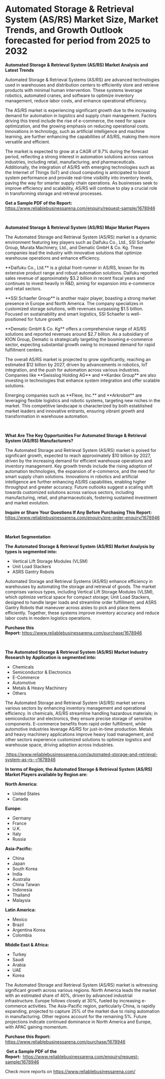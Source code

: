 <p><h1>Automated Storage & Retrieval System (AS/RS) Market Size, Market Trends, and Growth Outlook forecasted for period from 2025 to 2032</h1></p><p><strong>Automated Storage & Retrieval System (AS/RS) Market Analysis and Latest Trends</strong></p>
<p><p>Automated Storage & Retrieval Systems (AS/RS) are advanced technologies used in warehouses and distribution centers to efficiently store and retrieve products with minimal human intervention. These systems leverage robotics, automated cranes, and software to optimize inventory management, reduce labor costs, and enhance operational efficiency. </p><p>The AS/RS market is experiencing significant growth due to the increasing demand for automation in logistics and supply chain management. Factors driving this trend include the rise of e-commerce, the need for space optimization, and the growing emphasis on reducing operational costs. Innovations in technology, such as artificial intelligence and machine learning, are further enhancing the capabilities of AS/RS, making them more versatile and efficient.</p><p>The market is expected to grow at a CAGR of 9.7% during the forecast period, reflecting a strong interest in automation solutions across various industries, including retail, manufacturing, and pharmaceuticals. Additionally, the integration of AS/RS with emerging technologies such as the Internet of Things (IoT) and cloud computing is anticipated to boost system performance and provide real-time visibility into inventory levels, paving the way for smarter supply chain operations. As businesses seek to improve efficiency and scalability, AS/RS will continue to play a crucial role in transforming storage and retrieval processes.</p></p>
<p><strong>Get a Sample PDF of the Report:&nbsp;</strong> <a href="https://www.reliablebusinessarena.com/enquiry/request-sample/1678946?utm_campaign=2959&utm_medium=2&utm_source=Github&utm_content=ia&utm_term=24032025&utm_id=automated-storage-retrieval-system-asrs">https://www.reliablebusinessarena.com/enquiry/request-sample/1678946</a></p>
<p>&nbsp;</p>
<p><strong>Automated Storage & Retrieval System (AS/RS) Major Market Players</strong></p>
<p><p>The Automated Storage and Retrieval System (AS/RS) market is a dynamic environment featuring key players such as Daifuku Co., Ltd., SSI Schaefer Group, Murata Machinery, Ltd., and Dematic GmbH & Co. Kg. These companies lead the industry with innovative solutions that optimize warehouse operations and enhance efficiency.</p><p>**Daifuku Co., Ltd.** is a global front-runner in AS/RS, known for its extensive product range and robust automation solutions. Daifuku reported sales revenue of approximately $3.2 billion in recent fiscal years and continues to invest heavily in R&D, aiming for expansion into e-commerce and retail sectors.</p><p>**SSI Schaefer Group** is another major player, boasting a strong market presence in Europe and North America. The company specializes in customized storage solutions, with revenues surpassing $1.5 billion. Focused on sustainability and smart logistics, SSI Schaefer is well-positioned for future growth.</p><p>**Dematic GmbH & Co. Kg** offers a comprehensive range of AS/RS solutions and reported revenues around $2.7 billion. As a subsidiary of KION Group, Dematic is strategically targeting the booming e-commerce sector, expecting substantial growth owing to increased demand for rapid fulfillment centers.</p><p>The overall AS/RS market is projected to grow significantly, reaching an estimated $12 billion by 2027, driven by advancements in robotics, IoT integration, and the push for automation across various industries. Companies like **Swisslog Holding AG** and **Kardex Group** are also investing in technologies that enhance system integration and offer scalable solutions.</p><p>Emerging companies such as **Flexe, Inc.** and **Arkrobot** are leveraging flexible logistics and robotic systems, targeting new niches in the market. This competitive landscape is characterized by both established market leaders and innovative entrants, ensuring vibrant growth and transformation in warehouse automation.</p></p>
<p>&nbsp;</p>
<p><strong>What Are The Key Opportunities For Automated Storage & Retrieval System (AS/RS) Manufacturers?</strong></p>
<p><p>The Automated Storage and Retrieval System (AS/RS) market is poised for significant growth, expected to reach approximately $10 billion by 2027, driven by the increasing demand for efficient warehouse operations and inventory management. Key growth trends include the rising adoption of automation technologies, the expansion of e-commerce, and the need for smart supply chain solutions. Innovations in robotics and artificial intelligence are further enhancing AS/RS capabilities, enabling higher throughput and greater accuracy. Future outlooks suggest a scaling shift towards customized solutions across various sectors, including manufacturing, retail, and pharmaceuticals, fostering sustained investment and market evolution.</p></p>
<p><strong>Inquire or Share Your Questions If Any Before Purchasing This Report:</strong> <a href="https://www.reliablebusinessarena.com/enquiry/pre-order-enquiry/1678946?utm_campaign=2959&utm_medium=2&utm_source=Github&utm_content=ia&utm_term=24032025&utm_id=automated-storage-retrieval-system-asrs">https://www.reliablebusinessarena.com/enquiry/pre-order-enquiry/1678946</a></p>
<p>&nbsp;</p>
<p><strong>Market Segmentation</strong></p>
<p><strong>The Automated Storage & Retrieval System (AS/RS) Market Analysis by types is segmented into:</strong></p>
<p><ul><li>Vertical Lift Storage Modules (VLSM)</li><li>Unit Load Stackers</li><li>ASRS Gantry Robots</li></ul></p>
<p><p>Automated Storage and Retrieval Systems (AS/RS) enhance efficiency in warehouses by automating the storage and retrieval of goods. The market comprises various types, including Vertical Lift Storage Modules (VLSM), which optimize vertical space for compact storage; Unit Load Stackers, designed to handle larger loads and streamline order fulfillment; and ASRS Gantry Robots that maneuver across aisles to pick and place items efficiently. Together, these systems improve inventory accuracy and reduce labor costs in modern logistics operations.</p></p>
<p><strong>Purchase this Report:&nbsp;</strong><a href="https://www.reliablebusinessarena.com/purchase/1678946?utm_campaign=2959&utm_medium=2&utm_source=Github&utm_content=ia&utm_term=24032025&utm_id=automated-storage-retrieval-system-asrs">https://www.reliablebusinessarena.com/purchase/1678946</a></p>
<p>&nbsp;</p>
<p><strong>The Automated Storage & Retrieval System (AS/RS) Market Industry Research by Application is segmented into:</strong></p>
<p><ul><li>Chemicals</li><li>Semiconductor & Electronics</li><li>E-Commerce</li><li>Automotive</li><li>Metals & Heavy Machinery</li><li>Others</li></ul></p>
<p><p>The Automated Storage and Retrieval System (AS/RS) market serves various sectors by enhancing inventory management and operational efficiency. In chemicals, AS/RS streamline handling hazardous materials; in semiconductor and electronics, they ensure precise storage of sensitive components. E-commerce benefits from rapid order fulfillment, while automotive industries leverage AS/RS for just-in-time production. Metals and heavy machinery applications improve heavy load management, and other sectors experience customized solutions to optimize logistics and warehouse space, driving adoption across industries.</p></p>
<p><a href="https://www.reliablebusinessarena.com/automated-storage-and-retrieval-system-as-rs--r1678946?utm_campaign=2959&utm_medium=2&utm_source=Github&utm_content=ia&utm_term=24032025&utm_id=automated-storage-retrieval-system-asrs">&nbsp;https://www.reliablebusinessarena.com/automated-storage-and-retrieval-system-as-rs--r1678946</a></p>
<p><strong>In terms of Region, the Automated Storage & Retrieval System (AS/RS) Market Players available by Region are:</strong></p>
<p>
    <p> <strong> North America: </strong>
        <ul>
            <li>United States</li>
            <li>Canada</li>
        </ul>
        </p> 
    <p> <strong> Europe: </strong>
        <ul>
            <li>Germany</li>
            <li>France</li>
            <li>U.K.</li>
            <li>Italy</li>
            <li>Russia</li>
        </ul>
        </p> 
    <p> <strong> Asia-Pacific: </strong>
        <ul>
            <li>China</li>
            <li>Japan</li>
            <li>South Korea</li>
            <li>India</li>
            <li>Australia</li>
            <li>China Taiwan</li>
            <li>Indonesia</li>
            <li>Thailand</li>
            <li>Malaysia</li>
        </ul>
        </p> 
    <p> <strong> Latin America: </strong>
        <ul>
            <li>Mexico</li>
            <li>Brazil</li>
            <li>Argentina Korea</li>
            <li>Colombia</li>
        </ul>
        </p> 
    <p> <strong> Middle East & Africa: </strong>
        <ul>
            <li>Turkey</li>
            <li>Saudi</li>
            <li>Arabia</li>
            <li>UAE</li>
            <li>Korea</li>
        </ul>
    </p>
    </p>
<p><p>The Automated Storage and Retrieval System (AS/RS) market is witnessing significant growth across various regions. North America leads the market with an estimated share of 40%, driven by advanced industrial infrastructure. Europe follows closely at 30%, fueled by increasing e-commerce activities. The Asia-Pacific region, particularly China, is rapidly expanding, projected to capture 25% of the market due to rising automation in manufacturing. Other regions account for the remaining 5%. Future projections indicate continued dominance in North America and Europe, with APAC gaining momentum.</p></p>
<p><strong>Purchase this Report: </strong><a href="https://www.reliablebusinessarena.com/purchase/1678946?utm_campaign=2959&utm_medium=2&utm_source=Github&utm_content=ia&utm_term=24032025&utm_id=automated-storage-retrieval-system-asrs">https://www.reliablebusinessarena.com/purchase/1678946</a></p>
<p>&nbsp;<strong>Get a Sample PDF of the Report:&nbsp;&nbsp;</strong><a href="https://www.reliablebusinessarena.com/enquiry/request-sample/1678946?utm_campaign=2959&utm_medium=2&utm_source=Github&utm_content=ia&utm_term=24032025&utm_id=automated-storage-retrieval-system-asrs">https://www.reliablebusinessarena.com/enquiry/request-sample/1678946</a></p>
<p><strong></strong></p>
<p>Check more reports on <a href="https://www.reliablebusinessarena.com/?utm_campaign=2959&utm_medium=2&utm_source=Github&utm_content=ia&utm_term=24032025&utm_id=automated-storage-retrieval-system-asrs">https://www.reliablebusinessarena.com/</a></p>